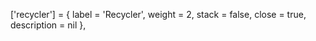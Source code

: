 ['recycler'] = {
    label = 'Recycler',
    weight = 2,
    stack = false,
    close = true,
    description = nil
},